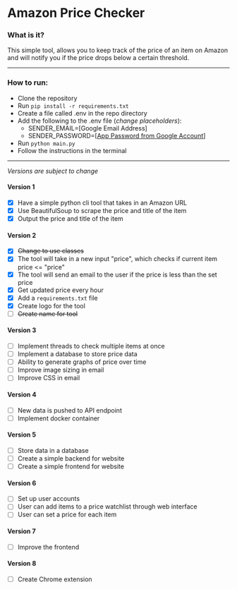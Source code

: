 # Amazon Price Checker

### What is it?

This simple tool, allows you to keep track of the price of an item on Amazon and will notify you if the price drops below a certain threshold.

---

### How to run:

- Clone the repository
- Run `pip install -r requirements.txt`
- Create a file called .env in the repo directory
- Add the following to the .env file (*change placeholders*):
    - SENDER_EMAIL=[Google Email Address]
    - SENDER_PASSWORD=[[App Password from Google Account](https://support.google.com/mail/answer/185833?hl=en)]
- Run `python main.py`
- Follow the instructions in the terminal

---

*Versions are subject to change*

#### Version 1
- [X] Have a simple python cli tool that takes in an Amazon URL
- [X] Use BeautifulSoup to scrape the price and title of the item
- [X] Output the price and title of the item

#### Version 2

- [X] ~~Change to use classes~~
- [X] The tool will take in a new input "price", which checks if current item price <= "price"
- [X] The tool will send an email to the user if the price is less than the set price
- [X] Get updated price every hour
- [X] Add a `requirements.txt` file
- [X] Create logo for the tool
- [ ] ~~Create name for tool~~

#### Version 3
- [ ] Implement threads to check multiple items at once
- [ ] Implement a database to store price data
- [ ] Ability to generate graphs of price over time
- [ ] Improve image sizing in email
- [ ] Improve CSS in email

#### Version 4
- [ ] New data is pushed to API endpoint
- [ ] Implement docker container

#### Version 5
- [ ] Store data in a database
- [ ] Create a simple backend for website
- [ ] Create a simple frontend for website

#### Version 6
- [ ] Set up user accounts
- [ ] User can add items to a price watchlist through web interface
- [ ] User can set a price for each item

#### Version 7
- [ ] Improve the frontend

#### Version 8
- [ ] Create Chrome extension
